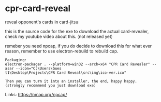 # cpr-card-reveal
reveal opponent's cards in card-jitsu

this is the source code for the exe to download the actual card-revealer, check my youtube video about this. (not released yet)

remeber you need npcap, if you do decide to download this for what ever reason, remember to use electron-rebuild to rebuild cap. 

```
Packaging: 
electron-packager . --platform=win32 --arch=x64 "CPR Card Revealer" --asar --icon="C:\Users\Gues
t1\Desktop\Projects\CPR Card Reveal\src\img\ico-ver.ico"

Then you can turn it into an installer, the end, happy happy. (strongly recommend you just download exe)
```

Links: 
https://nmap.org/npcap/
